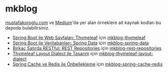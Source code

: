 # mkblog
[mustafakoroglu.com](http://mustafakoroglu.com/) ve [Medium](https://medium.com/@mustafakoroglu)'da yer alan örneklere ait kaynak kodları bu depoda bulabilirsiniz.

- [Spring Boot ile Web Sayfaları: Thymeleaf](https://medium.com/@mustafakoroglu/spring-boot-ile-web-sayfalar%C4%B1-thymeleaf-9613c8a6e888) için [mkblog-thymeleaf](mkblog-thymeleaf)
- [Spring Boot ile Veritabanları: Spring Data](https://medium.com/@mustafakoroglu/spring-boot-ile-veritabanlar%C4%B1-spring-data-2c7087c0e78b) için [mkblog-spring-data](mkblog-spring-data)
- [Birkaç Satırda RESTful: REST Repositories](https://medium.com/@mustafakoroglu/birka%C3%A7-sat%C4%B1rda-restful-rest-repositories-9f25a6ca244b) için [mkblog-rest-repositories](mkblog-rest-repositories)
- [Thymeleaf Layout Dialect ile Tasarım](https://medium.com/@mustafakoroglu/thymeleaf-layout-dialect-ile-tasar%C4%B1m-d0b2222c9818) için [mkblog-thymeleaf-layout-dialect](mkblog-thymeleaf-layout-dialect)
- [Spring Cache ve Redis ile Önbellekleme](https://medium.com/@mustafakoroglu/spring-cache-ve-redis-ile-%C3%B6nbellekleme-6e5d47eb6516) için [mkblog-spring-cache-redis](mkblog-spring-cache-redis)
